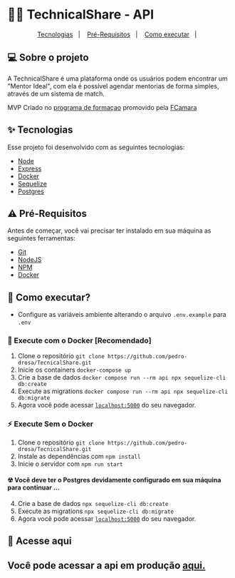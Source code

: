 # 👨‍💻 TechnicalShare - API

<p align="center">
  <a href="#-tecnologias">Tecnologias</a>&nbsp;&nbsp;&nbsp;|&nbsp;&nbsp;&nbsp;
  <a href="#-pré-requisitos">Pré-Requisitos</a>&nbsp;&nbsp;&nbsp;|&nbsp;&nbsp;&nbsp;
  <a href="#-como-executar">Como executar</a>&nbsp;&nbsp;&nbsp;|&nbsp;&nbsp;&nbsp;
</p>

## 💻 Sobre o projeto

A TechnicalShare é uma plataforma onde os usuários podem encontrar um "Mentor Ideal", com ela é possível agendar mentorias de forma simples, através de um sistema de match.

MVP Criado no [programa de formaçao](https://digital.fcamara.com.br/programadeformacao) promovido pela [FCamara](https://digital.fcamara.com.br)

## ✨ Tecnologias

Esse projeto foi desenvolvido com as seguintes tecnologias:

- [Node](https://nodejs.org/en/)
- [Express](http://expressjs.com/pt-br/)
- [Docker](https://www.docker.com/)
- [Sequelize](https://sequelize.org/)
- [Postgres](https://www.postgresql.org/)

## ⚠ Pré-Requisitos

Antes de começar, você vai precisar ter instalado em sua máquina as seguintes ferramentas: <br/>

- [Git](https://git-scm.com)
- [NodeJS](https://nodejs.org)
- [NPM](https://www.npmjs.com/)
- [Docker](https://www.docker.com/)

## 🚀 Como executar?

- Configure as variáveis ambiente alterando o arquivo `.env.example` para `.env`

### 🐳 Execute com o Docker [Recomendado]

1. Clone o repositório `git clone https://github.com/pedro-drosa/TecnicalShare.git`
2. Inicie os containers `docker-compose up`
3. Crie a base de dados `docker compose run --rm api npx sequelize-cli db:create`
4. Execute as migrations `docker compose run --rm api npx sequelize-cli db:migrate`
5. Agora você pode acessar [`localhost:5000`](http://localhost:5000) do seu navegador.

### ⚡ Execute Sem o Docker

1. Clone o repositório `git clone https://github.com/pedro-drosa/TecnicalShare.git`
2. Instale as dependências com `npm install`
3. Inicie o servidor com `npm run start`

#### ☢ Você deve ter o Postgres devidamente configurado em sua máquina para continuar ...

4. Crie a base de dados `npx sequelize-cli db:create`
5. Execute as migrations `npx sequelize-cli db:migrate`
6. Agora você pode acessar [`localhost:5000`](http://localhost:5000) do seu navegador.

## 📄 Acesse aqui

## Você pode acessar a api em produção [aqui.]()
